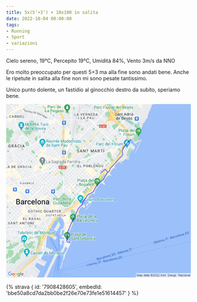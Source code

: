 ```yaml
---
title: 5x(5’+3’) + 10x100 in salita
date: 2022-10-04 00:00:00
tags:
- Running
- Sport
- variazioni
---
```


Cielo sereno, 19°C, Percepito 19°C, Umidità 84%, Vento 3m/s da NNO

Ero molto preoccupato per questi 5+3 ma alla fine sono andati bene. Anche le ripetute in salita alla fine non mi sono pesate tantissimo.

Unico punto dolente, un fastidio al ginocchio destro da subito, speriamo bene.

![](images/20221004-activity-map.png)

{% strava { id: '7908428605', embedId: 'bbe50a8cd7da2bb0be2f26e70e73fe1e51614457' } %}
